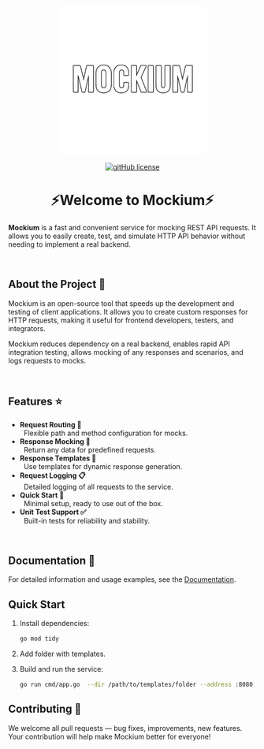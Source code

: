 <div align="center">

<img width="300" alt="Mockium logo" src="assets/logo.png">

[![gitHub license](https://img.shields.io/badge/license-MIT-blue.svg)](LICENSE.md)
</div>

<h1 align="center">⚡Welcome to Mockium⚡</h1>

**Mockium** is a fast and convenient service for mocking REST API requests. It allows you to easily create, test, and simulate HTTP API behavior without needing to implement a real backend.

<br />

## About the Project 🚀

Mockium is an open-source tool that speeds up the development and testing of client applications. It allows you to create custom responses for HTTP requests, making it useful for frontend developers, testers, and integrators.

Mockium reduces dependency on a real backend, enables rapid API integration testing, allows mocking of any responses and scenarios, and logs requests to mocks.

<br />

## Features ⭐

- **Request Routing 🔀**  
  &nbsp; Flexible path and method configuration for mocks.
- **Response Mocking 📝**  
  &nbsp; Return any data for predefined requests.
- **Response Templates 📄**  
  &nbsp; Use templates for dynamic response generation.
- **Request Logging 📋**  
  &nbsp; Detailed logging of all requests to the service.
- **Quick Start 🚀**  
  &nbsp; Minimal setup, ready to use out of the box.
- **Unit Test Support ✅**  
  &nbsp; Built-in tests for reliability and stability.

<br />

## Documentation 📕

For detailed information and usage examples, see the [Documentation](docs/README.md).

## Quick Start

1. Install dependencies:
    ```sh
    go mod tidy
    ```

3. Add folder with templates.

3. Build and run the service:
    ```sh
    go run cmd/app.go  --dir /path/to/templates/folder --address :8080
    ```


## Contributing 🙏

We welcome all pull requests — bug fixes, improvements, new features. Your contribution will help make Mockium better for everyone!

<br />
<br />
<br />

